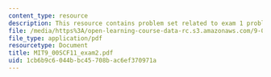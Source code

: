 ```yaml
---
content_type: resource
description: This resource contains problem set related to exam 1 problems.
file: /media/https%3A/open-learning-course-data-rc.s3.amazonaws.com/9-00sc-introduction-to-psychology-fall-2011/1cb6b9c6044bbc45708bac6ef370971a_MIT9_00SCF11_exam2.pdf
file_type: application/pdf
resourcetype: Document
title: MIT9_00SCF11_exam2.pdf
uid: 1cb6b9c6-044b-bc45-708b-ac6ef370971a
---
```

